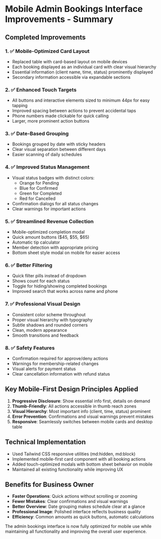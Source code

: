 # Mobile Admin Bookings Interface Improvements - Summary

## Completed Improvements

### 1. ✅ Mobile-Optimized Card Layout
- Replaced table with card-based layout on mobile devices
- Each booking displayed as an individual card with clear visual hierarchy
- Essential information (client name, time, status) prominently displayed
- Secondary information accessible via expandable sections

### 2. ✅ Enhanced Touch Targets
- All buttons and interactive elements sized to minimum 44px for easy tapping
- Improved spacing between actions to prevent accidental taps
- Phone numbers made clickable for quick calling
- Larger, more prominent action buttons

### 3. ✅ Date-Based Grouping
- Bookings grouped by date with sticky headers
- Clear visual separation between different days
- Easier scanning of daily schedules

### 4. ✅ Improved Status Management
- Visual status badges with distinct colors:
  - Orange for Pending
  - Blue for Confirmed  
  - Green for Completed
  - Red for Cancelled
- Confirmation dialogs for all status changes
- Clear warnings for important actions

### 5. ✅ Streamlined Revenue Collection
- Mobile-optimized completion modal
- Quick amount buttons ($45, $55, $65)
- Automatic tip calculator
- Member detection with appropriate pricing
- Bottom sheet style modal on mobile for easier access

### 6. ✅ Better Filtering
- Quick filter pills instead of dropdown
- Shows count for each status
- Toggle for hiding/showing completed bookings
- Improved search that works across name and phone

### 7. ✅ Professional Visual Design
- Consistent color scheme throughout
- Proper visual hierarchy with typography
- Subtle shadows and rounded corners
- Clean, modern appearance
- Smooth transitions and feedback

### 8. ✅ Safety Features
- Confirmation required for approve/deny actions
- Warnings for membership-related changes
- Visual alerts for payment status
- Clear cancellation information with refund status

## Key Mobile-First Design Principles Applied

1. **Progressive Disclosure**: Show essential info first, details on demand
2. **Thumb-Friendly**: All actions accessible in thumb reach zones
3. **Visual Hierarchy**: Most important info (client, time, status) prominent
4. **Error Prevention**: Confirmations and visual warnings prevent mistakes
5. **Responsive**: Seamlessly switches between mobile cards and desktop table

## Technical Implementation

- Used Tailwind CSS responsive utilities (md:hidden, md:block)
- Implemented mobile-first card component with all booking actions
- Added touch-optimized modals with bottom sheet behavior on mobile
- Maintained all existing functionality while improving UX

## Benefits for Business Owner

- **Faster Operations**: Quick actions without scrolling or zooming
- **Fewer Mistakes**: Clear confirmations and visual warnings
- **Better Overview**: Date grouping makes schedule clear at a glance
- **Professional Image**: Polished interface reflects business quality
- **Efficiency**: Common amounts as quick buttons, automatic calculations

The admin bookings interface is now fully optimized for mobile use while maintaining all functionality and improving the overall user experience.